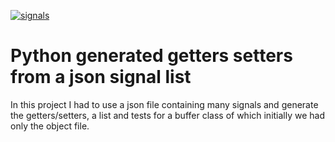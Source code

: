 [![signals](https://github.com/almatronik/CI-Assignment2/actions/workflows/signals.yml/badge.svg?event=push)](https://github.com/almatronik/CI-Assignment2/actions/workflows/signals.yml)

# Python generated getters setters from a json signal list

In this project I had to use a json file containing many signals and generate the getters/setters, a list and tests for a buffer class of which initially we had only the object file.
